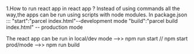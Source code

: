 1.How to run react app in react app ?
Instead of using commands all the way,the apps can be run using scripts with node modules.
In package.json :::
"start":"parcel index.html"--development mode
"build":"parcel build index.html" -- production mode

The react app can be run in local/dev mode -->> npm run start // npm start
prod/mode -->> npm run build
